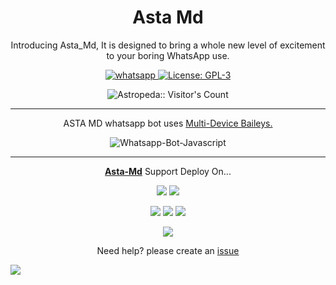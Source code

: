  <h1 align="center"> Asta Md </h1> 
<p align="center"> Introducing Asta_Md, It is designed to bring a whole new level of excitement to your boring WhatsApp use. </p>

<p align="center">
  <a herf="https://leadier-umbrellas.000webhostapp.com/asta-anime3.jpg"></a>
</p>
    
   
   
<p align="center">
  <a href="https://wa.me/+2348039607375?text=Hi+Bro--+I+Need+Help.+I+messaged+you+from+Asta-Md+Repo" target="_blank">
    <img alt="whatsapp" src="https://img.shields.io/badge/ Whatsapp -25D366?style=for-the-badge&logo=whatsapp&logoColor=white" />
  </a>
  <a aria-label="Asta_Md is free to use" href="https://github.com/Astropeda/Asta-Md/blob/main/LICENCE" target="_blank">
    <img alt="License: GPL-3" src="https://badges.frapsoft.com/os/gpl/gpl.png?v=103)](https://opensource.org/licenses/GPL-3.0/" target="_blank" />
  </a>
  <a aria-label="Asta_Md is free to use" href="https://github.com/Astropeda" target="_blank">
  </a>

</p>
<p align="center"><img src="https://profile-counter.glitch.me/{Astropeda}/count.svg" alt="Astropeda:: Visitor's Count" /></p>

---




<p align="center"> ASTA MD whatsapp bot uses
  <a href="https://github.com/adiwajshing/Baileys">Multi-Device Baileys.</a>
</p>
<p align="center">
  <img title="Whatsapp-Bot-Javascript" src="https://img.shields.io/badge/Javascript-363303?style=for-the-badge&logo=javascript&logoColor=c6c631"></img>
</p>

---

<p align="center">
  <a href="https://github.com/Astropeda/Asta-Md"><b>Asta-Md</b></a> Support Deploy On...
</p>

<p align="center">
  <a href="https://github.com/Astropeda/Asta-Md/blob/main/temp/deploy-on-vps.md"><img src="https://img.shields.io/badge/self hosting-3d1513?style=for-the-badge&logo=serverless&logoColor=FD5750"></a>
  <a href="https://railway.app/template/GZOvIe?referralCode=wVDLrh"><img src="https://img.shields.io/badge/railway-3e164f?style=for-the-badge&logo=railway&logoColor=0B0D0E"></a>
</p>
<p align="center">
  <a href="#"><img src="https://img.shields.io/badge/heroku-9d7acc?style=for-the-badge&logo=heroku&logoColor=430098"></a>
  <a href="#"><img src="https://img.shields.io/badge/replit-253c99?style=for-the-badge&logo=replit&logoColor=F26207"></a>
  <a href="https://app.koyeb.com/apps/deploy?type=git&repository=github.com/Astropeda/Asta-Md-Md&branch=main&env[SESSION_ID]&env[OWNER_NUMBER]=923184474176&env[MONGODB_URI]&&env[OWNER_NAME]=Suhail&env[KOYEB_API]&env[PREFIX]=.&env[WAPRESENCE]&env[AUTO_READ_STATUS]=false&env[DISABLE_PM]=false&env[PACK_AUTHER]=whatsapp+bot&env[PACK_NAME]=Suhail+MD&env[STYLE]=0&env[MODE]=private&env[READ_MESSAGE]=false&env[THEME]=SUHAIL&env[WARN_COUNT]=3&env[BLOCK_JID]=null&env[TIME_ZONE]=Asia/Karachi&name=suhail-md&env[KOYEB_NAME]=suhail-md&env[SUDO]=null&env[THUMB_IMAGE]=https://i.imgur.com/NpA3ZsJ.jpeg"><img src="https://img.shields.io/badge/koyeb-033604?style=for-the-badge&logo=koyeb&logoColor=white"></a>
</p>
<p align="center">
  <a href="https://leadier-umbrellas.000webhostapp.com/asta-anime3.jpg"><img src="https://img.shields.io/badge/CodeSpace-green?colorA=%23ff000&colorB=%23017e40&style=for-the-badge&logo=git&logoColor=white"></a>
</p>
<p align="center">Need help? please create an <a href="https://github.com/Astropeda/Asta-Md/issues">issue</a></p>


 <img src="https://leadier-umbrellas.000webhostapp.com/asta-anime3.jpg"></img>  
